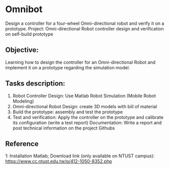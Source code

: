 # Omnibot
Design a controller for a four-wheel Omni-directional robot and verify it on a prototype. 
Project:
Omni-directional Robot controller design and verification on self-build prototype

## Objective: 
Learning how to design the controller for an Omni-directional Robot and implement it on a prototype regarding the simulation model. 

## Tasks description:
 1. Robot Controller Design: Use Matlab Robot Simulation (Mobile Robot Modeling)
 2. Omni-directional Robot Design: create 3D models with bill of material
 3. Build the prototype: assembly and test the prototype
 4. Test and verification: Apply the controller on the prototype and calibrate its configuration (write a test report)
Documentation: Write a report and post technical information on the project Githubs
## Reference
1: Installation Matlab;
Download link (only available on NTUST campus): https://www.cc.ntust.edu.tw/p/412-1050-8352.php
